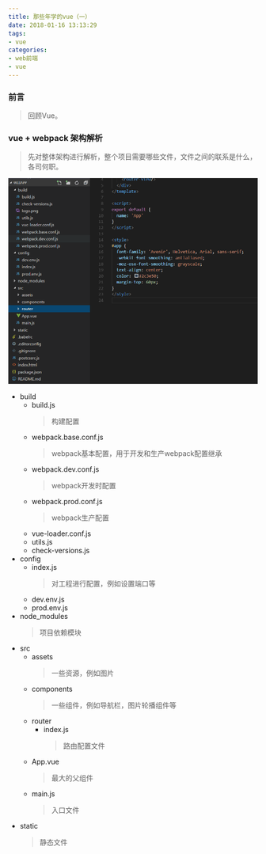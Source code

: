 ```yaml
---
title: 那些年学的vue（一）
date: 2018-01-16 13:13:29
tags:
- vue
categories:
- web前端
- vue
---
```


### 前言

> 回顾Vue。

### vue + webpack 架构解析

> 先对整体架构进行解析，整个项目需要哪些文件，文件之间的联系是什么，各司何职。

![](vue-review-1/architect.png)

- build
    - build.js 
        >  构建配置
    - webpack.base.conf.js
         > webpack基本配置，用于开发和生产webpack配置继承
    - webpack.dev.conf.js
         > webpack开发时配置
    - webpack.prod.conf.js
         > webpack生产配置
    - vue-loader.conf.js
    - utils.js
    - check-versions.js
- config
    - index.js
         > 对工程进行配置，例如设置端口等
    - dev.env.js
    - prod.env.js
- node_modules
     > 项目依赖模块
- src
    - assets
         > 一些资源，例如图片
    - components
         > 一些组件，例如导航栏，图片轮播组件等
    - router
        - index.js
            > 路由配置文件
    - App.vue
         > 最大的父组件
    - main.js
         > 入口文件
- static
     > 静态文件
